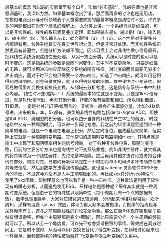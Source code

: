 最基本的概念
我以前的实验室里有个口号，叫做“夯实基础”。我的导师也是非常强调基础，我深以为然。如果基本概念出了错，那后面再多的讨论也是无用功。
在模拟电路设计与分析领域我个人觉得要掌握的最基本概念是线性时不变。许许多多的问题都出在对这个概念的理解上。
从分类上讲，一个系统可以是线性的，可以是非线性的。线性的系统满足叠加定理，即如果输入是a，输出是f（a），输入是b，输出是f（b），那么输入a+b，就会得到f（a）+f（b）。这个性质对于很多分析都很有用。线性系统其实在真实世界很少见，但是非常好处理。而非线性系统虽然更具有普遍性，但是分析方法却不固定。因此习惯上会对非线性做小信号展开，把非线性系统近似成线性去处理。
从另一方面分类，系统可以是时变的也可以是时不变的。这是指系统的参数是否随时间变化。其中时不变更简单。
只要是线性的电路，就可以用冲击响应反映这个系统的所有特征。对时变的而言需要无穷多个冲击响应，而对于时不变的只需要一个冲击响应。知道了冲击响应，就可以用卷积得到时域响应。对卷积做变换，就可以得到频域的图像。其中线性时不变系统，很容易做傅里叶变换或者拉氏变换，从频域去分析考虑。这是信号与系统一书中的核心内容。
线性时不变(缩写LTI）系统的最基本特性就是不变频。只要是1kHz信号进，就是1kHz信号出，再无其他分量，所变的唯有幅度和相位。所以谈到谐波，THD等，一定是针对非LTI系统而言的。非线性一般会产生谐波分量，比如1kHz信号进，出来的1k，3k，5k都有。典型的非线性电路包括delta-sigma ADC。即使是1bit ADC，纯理想的积分器，也可以由于自身的非线性产生本征的谐波。
时变电路中又有一种周期时变，可以进一步简化考虑。我之前的毕业课题里遇到过一种简单的电路，就是一个电流在电容上积分，然后定时复位。虽然看起来简单，但实际上它就是一种周期时变电路。其他常见的周期时变电路例如mixer，其特点就是输出中出现了和周期频率相关的信号频率。
对于各种非线性电路，周期时变电路，目前的主要分析方法也是向线性时不变系统靠拢。例如非线性器件，就大概其的将其等效为一个线性器件，先讨论基本功能。然后再用其他方法讨论或者拟合非线性部分。周期时变，目前的标准做法是在一个周期内每个时间点求冲击响应或者其等效信息，然后用数学方法得到传输函数。这也是cadence 仿真软件中PSS分析的基础，不过这种方法不是人手工能够做到的。再比如xxx在分析vco特性时，使用了xxx函数，其物理意义也可以看作是一种冲击响应，这种做法是利用了软件现有的瞬态分析，从而避免使用PSS。
采样电路是哪种呢？采样其实就是一种周期时变系统。但是由于它的特殊性以及简单性（每个周期只有一个点的数据有效），数学处理很简单，大家对它研究的比较透彻，分析起来也相对容易些。众所周知，采样有混叠（alias）效应，体现为输入频率会被搬移，而搬移的距离也与采样频率有关，这与之前周期线性的讨论完全吻合。那么它简单体现在哪里呢？虽然有频谱搬移，但每个主周期都是完全相同的，因此只需要分析一个主周期的频谱就可以了。所以从另一个角度看，可以先不考虑频谱搬移的事情，等效成在离散时间上，它是时不变的，从而可以用z变换去替代了傅立叶变换，在频域讨论起来也一样简单。而频谱搬移的特性被隐藏在了z变换与傅立叶变换的关系中。

